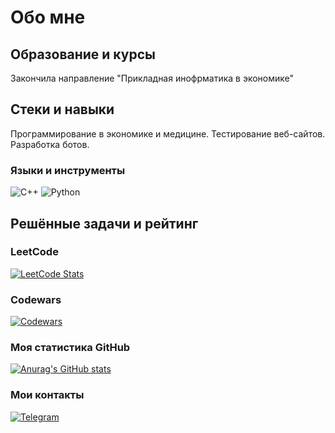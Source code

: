 # Обо мне
## Образование и курсы

Закончила направление "Прикладная инофрматика в экономике"

## Стеки и навыки

Программирование в экономике и медицине.
Тестирование веб-сайтов. Разработка ботов.

### Языки и инструменты

![C++](https://img.shields.io/badge/-C++-090909?style=for-the-badge&logo=C%2b%2b&logoColor=47C5FB)
![Python](https://img.shields.io/badge/-Python-090909?style=for-the-badge&logo=C%2b%2b&logoColor=47C5FB)

## Решённые задачи и рейтинг

### LeetCode
[![LeetCode Stats](https://leetcard.jacoblin.cool/toriamine?theme=dark&font=Source%20Code%20Pro&ext=heatmap)](https://leetcode.com/toriamine/)

### Codewars
[![Codewars](https://www.codewars.com/users/toriamine/badges/large)](https://www.codewars.com/users/toriamine)

### Моя статистика GitHub
[![Anurag's GitHub stats](https://github-readme-stats.vercel.app/api?username=toriamine&theme=prussian)](https://github.com/anuraghazra/github-readme-stats)

### Мои контакты
[![Telegram](https://img.shields.io/badge/-Telegram-090909?style=for-the-badge&logo=telegram&logoColor=27A0D9)](https://t.me/fil4tch)
